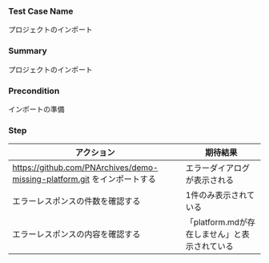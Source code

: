 ### Test Case Name
プロジェクトのインポート

### Summary
プロジェクトのインポート

### Precondition
インポートの準備

### Step
| アクション      | 期待結果            |
|------------|-----------------|
| https://github.com/PNArchives/demo-missing-platform.git をインポートする | エラーダイアログが表示される |
| エラーレスポンスの件数を確認する | 1件のみ表示されている |
| エラーレスポンスの内容を確認する | 「platform.mdが存在しません」と表示されている |

